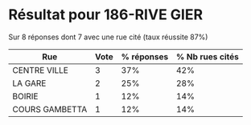 # Résultat pour 186-RIVE GIER

Sur 8 réponses dont 7 avec une rue cité (taux réussite 87%)

| Rue | Vote | % réponses | % Nb rues cités|
|-----|------|------------|----------------|
| CENTRE VILLE | 3 | 37% | 42%|
| LA GARE | 2 | 25% | 28%|
| BOIRIE | 1 | 12% | 14%|
| COURS GAMBETTA | 1 | 12% | 14%|
